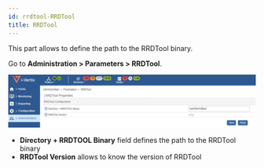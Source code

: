 ```yaml
---
id: rrdtool-RRDTool
title: RRDTool
---
```


This part allows to define the path to the RRDTool binary.

Go to **Administration > Parameters > RRDTool**.

![image](../../assets/administration/rrdtool/parameters-rrdtool.png)

- **Directory + RRDTOOL Binary** field defines the path to the RRDTool
binary
- **RRDTool Version** allows to know the version of RRDTool